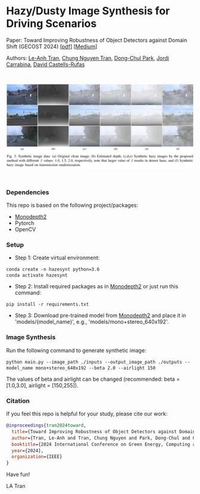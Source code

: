 # Hazy/Dusty Image Synthesis for Driving Scenarios

Paper: Toward Improving Robustness of Object Detectors against Domain Shift (GECOST 2024) [[pdf](https://tranleanh.github.io/assets/pdf/GECOST_2024.pdf)] [[Medium](https://leanhtrann.medium.com/synthesize-hazy-foggy-image-using-monodepth-and-atmospheric-scattering-model-9850c721b74e)]

Authors: [Le-Anh Tran](https://scholar.google.com/citations?user=WzcUE5YAAAAJ&hl=en), [Chung Nguyen Tran](https://scholar.google.com/citations?user=NOlVIV4AAAAJ&hl=en), [Dong-Chul Park](https://scholar.google.com/citations?user=VZUH4sUAAAAJ&hl=en), [Jordi Carrabina](https://scholar.google.com/citations?user=V9-s3BIAAAAJ&hl=ca), [David Castells-Rufas](https://scholar.google.com/citations?user=srfRvBIAAAAJ&hl=en)

<!--- Medium: [Synthesize Hazy/Foggy Image using Monodepth and Atmospheric Scattering Model](https://leanhtrann.medium.com/synthesize-hazy-foggy-image-using-monodepth-and-atmospheric-scattering-model-9850c721b74e) --->
<pre>
<p align="center">
<img src="docs/examples.png" width="900">
</p>
</pre>

### Dependencies

This repo is based on the following project/packages:

- [Monodepth2](https://github.com/nianticlabs/monodepth2)
- Pytorch
- OpenCV

### Setup

- Step 1: Create virtual environment:
  
```
conda create -n hazesynt python=3.6
conda activate hazesynt
```

- Step 2: Install required packages as in [Monodepth2](https://github.com/nianticlabs/monodepth2) or just run this command:

```
pip install -r requirements.txt
```

- Step 3: Download pre-trained model from [Monodepth2](https://github.com/nianticlabs/monodepth2) and place it in 'models/{model_name}', e.g., 'models/mono+stereo_640x192'.

### Image Synthesis

Run the following command to generate synthetic image:

```
python main.py --image_path ./inputs --output_image_path ./outputs --model_name mono+stereo_640x192 --beta 2.0 --airlight 150
```

The values of beta and airlight can be changed (recommended: beta = [1.0,3.0], airlight = [150,255]).

### Citation

If you feel this repo is helpful for your study, please cite our work:

```bibtex
@inproceedings{tran2024toward,
  title={Toward Improving Robustness of Object Detectors against Domain Shift},
  author={Tran, Le-Anh and Tran, Chung Nguyen and Park, Dong-Chul and Carrabina, Jordi and Castells-Rufas, David},
  booktitle={2024 International Conference on Green Energy, Computing and Sustainable Technology (GECOST)},
  year={2024},
  organization={IEEE}
}
```

Have fun!

LA Tran
